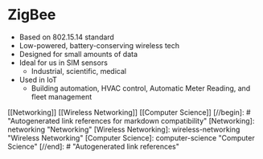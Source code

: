# ZigBee

- Based on 802.15.14 standard
- Low-powered, battery-conserving wireless tech
- Designed for small amounts of data
- Ideal for us in SIM sensors
  - Industrial, scientific, medical
- Used in IoT
  - Building automation, HVAC control, Automatic Meter Reading, and fleet management

[[Networking]] [[Wireless Networking]] [[Computer Science]]
[//begin]: # "Autogenerated link references for markdown compatibility"
[Networking]: networking "Networking"
[Wireless Networking]: wireless-networking "Wireless Networking"
[Computer Science]: computer-science "Computer Science"
[//end]: # "Autogenerated link references"